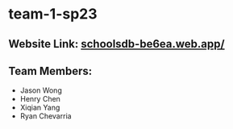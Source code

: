 # team-1-sp23

## Website Link: [schoolsdb-be6ea.web.app/](https://schoolsdb-be6ea.web.app/)

## Team Members:

- Jason Wong
- Henry Chen
- Xiqian Yang
- Ryan Chevarria
